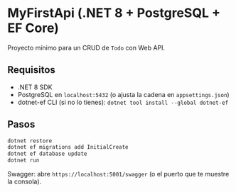 # MyFirstApi (.NET 8 + PostgreSQL + EF Core)

Proyecto mínimo para un CRUD de `Todo` con Web API.

## Requisitos
- .NET 8 SDK
- PostgreSQL en `localhost:5432` (o ajusta la cadena en `appsettings.json`)
- dotnet-ef CLI (si no lo tienes): `dotnet tool install --global dotnet-ef`

## Pasos
```bash
dotnet restore
dotnet ef migrations add InitialCreate
dotnet ef database update
dotnet run
```

Swagger: abre `https://localhost:5001/swagger` (o el puerto que te muestre la consola).
